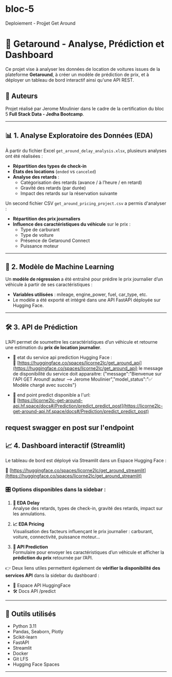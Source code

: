 # bloc-5
Deploiement - Projjet Get Around

# 🚗 Getaround - Analyse, Prédiction et Dashboard

Ce projet vise à analyser les données de location de voitures issues de la plateforme **Getaround**, à créer un modèle de prédiction de prix, et à déployer un tableau de bord interactif ainsi qu'une API REST.

## 🙌 Auteurs

Projet réalisé par Jerome Moulinier dans le cadre de la certification du bloc 5 **Full Stack Data - Jedha Bootcamp**.

---

## 📊 1. Analyse Exploratoire des Données (EDA)

À partir du fichier Excel `get_around_delay_analysis.xlsx`, plusieurs analyses ont été réalisées :

- **Répartition des types de check-in**
- **États des locations** (`ended` vs `canceled`)
- **Analyse des retards** :
  - Catégorisation des retards (avance / à l’heure / en retard)
  - Gravité des retards (par durée)
  - Impact des retards sur la réservation suivante

Un second fichier CSV `get_around_pricing_project.csv` a permis d'analyser :

- **Répartition des prix journaliers**
- **Influence des caractéristiques du véhicule** sur le prix :
  - Type de carburant
  - Type de voiture
  - Présence de Getaround Connect
  - Puissance moteur

---

## 🤖 2. Modèle de Machine Learning

Un **modèle de régression** a été entraîné pour prédire le prix journalier d’un véhicule à partir de ses caractéristiques :

- **Variables utilisées** : mileage, engine_power, fuel, car_type, etc.
- Le modèle a été exporté et intégré dans une API FastAPI déployée sur Hugging Face.

---

## 🛠️ 3. API de Prédiction

L’API permet de soumettre les caractéristiques d’un véhicule et retourne une estimation du **prix de location journalier**.

- 📍 etat du service api prediction Hugging Face :  
  🔗 [https://huggingface.co/spaces/licorne2lc/get_around_api](https://huggingface.co/spaces/licorne2lc/get_around_api)
le message de disponibilité du service doit apparaitre:
{"message":"Bienvenue sur l'API GET Around! auteur —> Jerome Moulinier","model_status":"✅ Modèle chargé avec succès"}


- 📄 end point predict disponible a l'url:  
  🔗 [https://licorne2lc-get-around-api.hf.space/docs#/Prediction/predict_predict_post](https://licorne2lc-get-around-api.hf.space/docs#/Prediction/predict_predict_post)

request swagger en post sur l'endpoint 
---

## 📈 4. Dashboard interactif (Streamlit)

Le tableau de bord est déployé via Streamlit dans un Espace Hugging Face :

🔗 [https://huggingface.co/spaces/licorne2lc/get_around_streamlit](https://huggingface.co/spaces/licorne2lc/get_around_streamlit)

### 🎛️ Options disponibles dans la sidebar :

1. **🏁 EDA Delay**  
   Analyse des retards, types de check-in, gravité des retards, impact sur les annulations.

2. **📈 EDA Pricing**  
   Visualisation des facteurs influençant le prix journalier : carburant, voiture, connectivité, puissance moteur...

3. **🔮 API Prediction**  
   Formulaire pour envoyer les caractéristiques d’un véhicule et afficher la **prédiction du prix** retournée par l’API.

👉 Deux liens utiles permettent également de **vérifier la disponibilité des services API** dans la sidebar du dashboard :
- 📄 Espace API HuggingFace
- 🛠️ Docs API /predict

---

## 🧰 Outils utilisés

- Python 3.11
- Pandas, Seaborn, Plotly
- Scikit-learn
- FastAPI
- Streamlit
- Docker
- Git LFS
- Hugging Face Spaces

---

